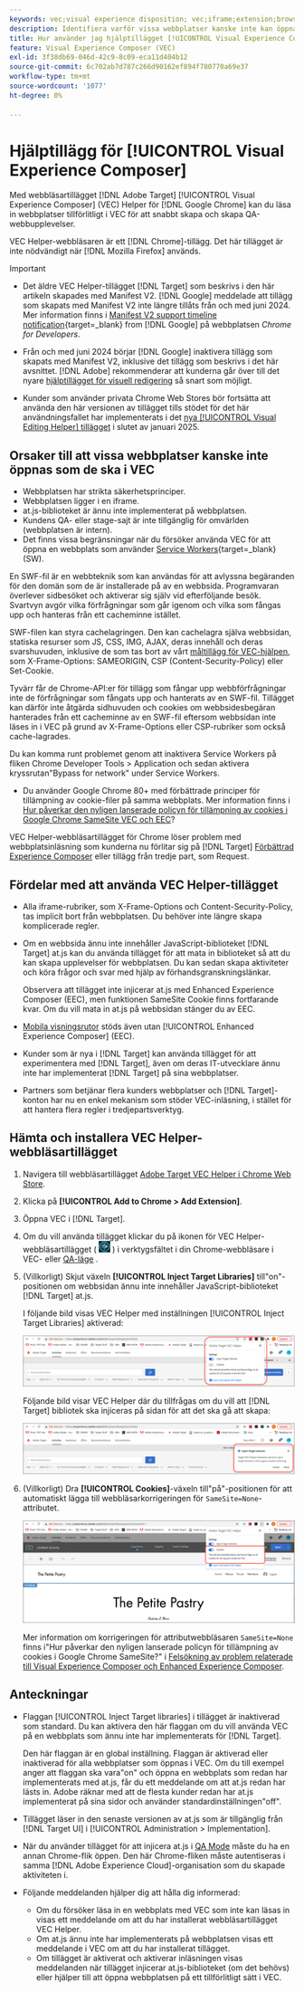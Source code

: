 ```yaml
---
keywords: vec;visual experience disposition; vec;iframe;extension;browser
description: Identifiera varför vissa webbplatser kanske inte kan öppnas på ett tillförlitligt sätt i [!UICONTROL Visual Experience Composer] (VEC). Med webbläsartillägget VEC Helper kan du läsa in webbplatser tillförlitligt i VEC.
title: Hur använder jag hjälptillägget [!UICONTROL Visual Experience Composer] (VEC)?
feature: Visual Experience Composer (VEC)
exl-id: 3f38db69-046d-42c9-8c09-eca11d404b12
source-git-commit: 6c702ab7d787c266d90162ef894f780770a69e37
workflow-type: tm+mt
source-wordcount: '1077'
ht-degree: 0%

---
```


# Hjälptillägg för [!UICONTROL Visual Experience Composer]

Med webbläsartillägget [!DNL Adobe Target] [!UICONTROL Visual Experience Composer] (VEC) Helper för [!DNL Google Chrome] kan du läsa in webbplatser tillförlitligt i VEC för att snabbt skapa och skapa QA-webbupplevelser.

VEC Helper-webbläsaren är ett [!DNL Chrome]-tillägg. Det här tillägget är inte nödvändigt när [!DNL Mozilla Firefox] används.

>[!IMPORTANT]
>
>* Det äldre VEC Helper-tillägget [!DNL Target] som beskrivs i den här artikeln skapades med Manifest V2. [!DNL Google] meddelade att tillägg som skapats med Manifest V2 inte längre tillåts från och med juni 2024. Mer information finns i [Manifest V2 support timeline notification](https://developer.chrome.com/docs/extensions/develop/migrate/mv2-deprecation-timeline){target=_blank} from [!DNL Google] på webbplatsen *Chrome for Developers*.
>
>* Från och med juni 2024 börjar [!DNL Google] inaktivera tillägg som skapats med Manifest V2, inklusive det tillägg som beskrivs i det här avsnittet. [!DNL Adobe] rekommenderar att kunderna går över till det nyare [hjälptillägget för visuell redigering](/help/main/c-experiences/c-visual-experience-composer/r-troubleshoot-composer/visual-editing-helper-extension.md) så snart som möjligt.
>
>* Kunder som använder privata Chrome Web Stores bör fortsätta att använda den här versionen av tillägget tills stödet för det här användningsfallet har implementerats i det [nya [!UICONTROL Visual Editing Helper] tillägget](/help/main/c-experiences/c-visual-experience-composer/r-troubleshoot-composer/visual-editing-helper-extension.md) i slutet av januari 2025.

## Orsaker till att vissa webbplatser kanske inte öppnas som de ska i VEC

* Webbplatsen har strikta säkerhetsprinciper.
* Webbplatsen ligger i en iframe.
* at.js-biblioteket är ännu inte implementerat på webbplatsen.
* Kundens QA- eller stage-sajt är inte tillgänglig för omvärlden (webbplatsen är intern).
* Det finns vissa begränsningar när du försöker använda VEC för att öppna en webbplats som använder [Service Workers](https://developer.mozilla.org/en-US/docs/Web/API/Service_Worker_API){target=_blank} (SW).

En SWF-fil är en webbteknik som kan användas för att avlyssna begäranden för den domän som de är installerade på av en webbsida. Programvaran överlever sidbesöket och aktiverar sig själv vid efterföljande besök. Svartvyn avgör vilka förfrågningar som går igenom och vilka som fångas upp och hanteras från ett cacheminne istället.

SWF-filen kan styra cachelagringen. Den kan cachelagra själva webbsidan, statiska resurser som JS, CSS, IMG, AJAX, deras innehåll och deras svarshuvuden, inklusive de som tas bort av vårt [måltillägg för VEC-hjälpen](/help/main/c-experiences/c-visual-experience-composer/r-troubleshoot-composer/vec-helper-browser-extension.md), som X-Frame-Options: SAMEORIGIN, CSP (Content-Security-Policy) eller Set-Cookie.

Tyvärr får de Chrome-API:er för tillägg som fångar upp webbförfrågningar inte de förfrågningar som fångats upp och hanterats av en SWF-fil. Tillägget kan därför inte åtgärda sidhuvuden och cookies om webbsidesbegäran hanterades från ett cacheminne av en SWF-fil eftersom webbsidan inte läses in i VEC på grund av X-Frame-Options eller CSP-rubriker som också cache-lagrades.

Du kan komma runt problemet genom att inaktivera Service Workers på fliken Chrome Developer Tools > Application och sedan aktivera kryssrutan&quot;Bypass for network&quot; under Service Workers.

* Du använder Google Chrome 80+ med förbättrade principer för tillämpning av cookie-filer på samma webbplats. Mer information finns i [Hur påverkar den nyligen lanserade policyn för tillämpning av cookies i Google Chrome SameSite VEC och EEC](/help/main/c-experiences/c-visual-experience-composer/r-troubleshoot-composer/issues-related-to-the-visual-experience-composer-vec-and-enhanced-experience-composer-eec.md#samesite)?

VEC Helper-webbläsartillägget för Chrome löser problem med webbplatsinläsning som kunderna nu förlitar sig på [!DNL Target] [Förbättrad Experience Composer](/help/main/administrating-target/visual-experience-composer-set-up.md#eec) eller tillägg från tredje part, som Request.

## Fördelar med att använda VEC Helper-tillägget

* Alla iframe-rubriker, som X-Frame-Options och Content-Security-Policy, tas implicit bort från webbplatsen. Du behöver inte längre skapa komplicerade regler.
* Om en webbsida ännu inte innehåller JavaScript-biblioteket [!DNL Target] at.js kan du använda tillägget för att mata in biblioteket så att du kan skapa upplevelser för webbplatsen. Du kan sedan skapa aktiviteter och köra frågor och svar med hjälp av förhandsgranskningslänkar.

  Observera att tillägget inte injicerar at.js med Enhanced Experience Composer (EEC), men funktionen SameSite Cookie finns fortfarande kvar. Om du vill mata in at.js på webbsidan stänger du av EEC.

* [Mobila visningsrutor](/help/main/c-experiences/c-visual-experience-composer/mobile-viewports.md) stöds även utan [!UICONTROL Enhanced Experience Composer] (EEC).
* Kunder som är nya i [!DNL Target] kan använda tillägget för att experimentera med [!DNL Target], även om deras IT-utvecklare ännu inte har implementerat [!DNL Target] på sina webbplatser.
* Partners som betjänar flera kunders webbplatser och [!DNL Target]-konton har nu en enkel mekanism som stöder VEC-inläsning, i stället för att hantera flera regler i tredjepartsverktyg.

## Hämta och installera VEC Helper-webbläsartillägget

1. Navigera till webbläsartillägget [Adobe Target VEC Helper i Chrome Web Store](https://chrome.google.com/webstore/detail/adobe-target-vec-helper/ggjpideecfnbipkacplkhhaflkdjagak).
1. Klicka på **[!UICONTROL Add to Chrome > Add Extension]**.
1. Öppna VEC i [!DNL Target].
1. Om du vill använda tillägget klickar du på ikonen för VEC Helper-webbläsartillägget ( ![VEC Helper-ikonen ](/help/main/c-experiences/c-visual-experience-composer/r-troubleshoot-composer/assets/vec-help-extension.png) ) i verktygsfältet i din Chrome-webbläsare i VEC- eller [QA-läge](/help/main/c-activities/c-activity-qa/activity-qa.md) .
1. (Villkorligt) Skjut växeln **[!UICONTROL Inject Target Libraries]** till&quot;on&quot;-positionen om webbsidan ännu inte innehåller JavaScript-biblioteket [!DNL Target] at.js.

   I följande bild visas VEC Helper med inställningen [!UICONTROL Inject Target Libraries] aktiverad:

   ![VEC-hjälp 1](/help/main/c-experiences/c-visual-experience-composer/r-troubleshoot-composer/assets/vec-help-extension-1.png)

   Följande bild visar VEC Helper där du tillfrågas om du vill att [!DNL Target] bibliotek ska injiceras på sidan för att det ska gå att skapa:

   ![VEC-hjälp 2](/help/main/c-experiences/c-visual-experience-composer/r-troubleshoot-composer/assets/vec-helper.png)

1. (Villkorligt) Dra **[!UICONTROL Cookies]**-växeln till&quot;på&quot;-positionen för att automatiskt lägga till webbläsarkorrigeringen för `SameSite=None`-attributet.

   ![Växla cookies i VEC-hjälplägget](/help/main/c-experiences/c-visual-experience-composer/r-troubleshoot-composer/assets/cookies-vec-helper.png)

   Mer information om korrigeringen för attributwebbläsaren `SameSite=None` finns i&quot;Hur påverkar den nyligen lanserade policyn för tillämpning av cookies i Google Chrome SameSite?&quot; i [Felsökning av problem relaterade till Visual Experience Composer och Enhanced Experience Composer](/help/main/c-experiences/c-visual-experience-composer/r-troubleshoot-composer/issues-related-to-the-visual-experience-composer-vec-and-enhanced-experience-composer-eec.md#samesite).

## Anteckningar

* Flaggan [!UICONTROL Inject Target libraries] i tillägget är inaktiverad som standard. Du kan aktivera den här flaggan om du vill använda VEC på en webbplats som ännu inte har implementerats för [!DNL Target].

  Den här flaggan är en global inställning. Flaggan är aktiverad eller inaktiverad för alla webbplatser som öppnas i VEC. Om du till exempel anger att flaggan ska vara&quot;on&quot; och öppna en webbplats som redan har implementerats med at.js, får du ett meddelande om att at.js redan har lästs in. Adobe räknar med att de flesta kunder redan har at.js implementerat på sina sidor och använder standardinställningen&quot;off&quot;.

* Tillägget läser in den senaste versionen av at.js som är tillgänglig från [!DNL Target UI] i [!UICONTROL Administration > Implementation].
* När du använder tillägget för att injicera at.js i [QA Mode](/help/main/c-activities/c-activity-qa/activity-qa.md) måste du ha en annan Chrome-flik öppen. Den här Chrome-fliken måste autentiseras i samma [!DNL Adobe Experience Cloud]-organisation som du skapade aktiviteten i.
* Följande meddelanden hjälper dig att hålla dig informerad:

   * Om du försöker läsa in en webbplats med VEC som inte kan läsas in visas ett meddelande om att du har installerat webbläsartillägget VEC Helper.
   * Om at.js ännu inte har implementerats på webbplatsen visas ett meddelande i VEC om att du har installerat tillägget.
   * Om tillägget är aktiverat och aktiverar inläsningen visas meddelanden när tillägget injicerar at.js-biblioteket (om det behövs) eller hjälper till att öppna webbplatsen på ett tillförlitligt sätt i VEC.

